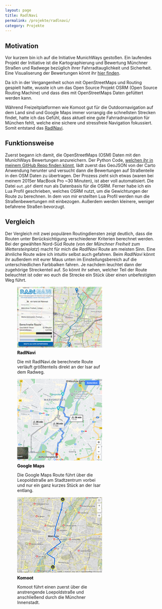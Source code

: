 ```yaml
---
layout: page
title: RadlNavi
permalink: /projekte/radlnavi/
category: Projekte
---
```


## Motivation

Vor kurzem bin ich auf die Initiative MunichWays gestoßen. Ein laufendes Projekt der Initiative ist die Kartographierung und Bewertung Münchner Straßen und Radwege bezüglich ihrer Fahrradtauglichkeit und Sicherheit. Eine Visualiserung der Bewertungen könnt ihr [hier finden](https://usocialmaps.carto.com/builder/dfd7b295-73a7-4dfe-85e6-933dd7fe5787).

Da ich in der Vergangenheit schon mit OpenStreetMaps und Routing gespielt hatte, wusste ich um das Open Source Projekt OSRM (Open Source Routing Machine) und dass dies mit OpenStreetMaps Daten gefüttert werden kann.

Während Freizeitplatformen wie Komoot gut für die Outdoornavigation auf dem Land sind und Google Maps immer vorrangig die schnellsten Strecken findet, hatte ich das Gefühl, dass aktuell eine gute Fahrradnavigation für München fehlt, welche eine sichere und stressfreie Navigation fokussiert. Somit entstand das [RadlNavi](https://www.radlnavi.de).

## Funktionsweise

Zuerst begann ich damit, die OpenStreetMaps (OSM) Daten mit den MunichWays Bewertungen anzureichern. Der Python Code, [welchen ihr in meinem GitHub Repo finden könnt](https://github.com/floschnell/munichways-routing), lädt zuerst das GeoJSON von der Carto Anwendung herunter und versucht dann die Bewertungen auf Straßenteile in den OSM Daten zu übertragen. Der Prozess zieht sich etwas (waren bei meinem 2015er MacBook Pro ~30 Minuten), ist aber voll automatisiert. Die Datei `out.pbf` dient nun als Datenbasis für die OSRM. Ferner habe ich ein Lua Profil geschrieben, welches OSRM nutzt, um die Gewichtungen der Route zu berechnen. In dem von mir erstellten Lua Profil werden nun die Straßenbewertungen mit einbezogen. Außerdem werden kleinere, weniger befahrene Straßen bevorzugt.

## Vergleich

Der Vergleich mit zwei populären Routingdiensten zeigt deutlich, dass die Routen unter Berücksichtigung verschiedener Kriterien berechnet werden. Bei der gewählten Nord-Süd Route (von der *Münchner Freiheit* zum *Wettersteinplatz*) macht für mich die *RadlNavi* Route am meisten Sinn. Eine ähnliche Route wäre ich intuitiv selbst auch gefahren. Beim *RadlNavi* könnt ihr außerdem mit eurer Maus unten im Einstellungsbereich auf die unterschiedlichen Farbbalken fahren. Je nachdem leuchtet dann der zugehörige Streckenteil auf. So könnt ihr sehen, welcher Teil der Route beleuchtet ist oder wo euch die Strecke ein Stück über einen unbefestigten Weg führt.

<div class="catalog" markdown="1">
<p>
<figure style="max-width:280px;">
<img alt="Route berechnet mit RadlNavi" src="/img/radlnavi/route-radlnavi.png" />
<figcaption>
<div style="color: black;font-weight: bold;line-height: 27px;height: 35px;">RadlNavi</div>
Die mit RadlNavi.de berechnete Route verläuft größtenteils direkt an der Isar auf dem Radweg.
</figcaption>
</figure>

<figure style="max-width:280px;">
<img alt="Route berechnet mit Google Maps" src="/img/radlnavi/route-gmaps.png" />
<figcaption>
<div style="color: black;font-weight: bold;line-height: 27px;height: 35px;">Google Maps</div>
Die Google Maps Route führt über die Leopoldstraße am Stadtzentrum vorbei und nur ein ganz kurzes Stück an der Isar entlang.
</figcaption>
</figure>

<figure style="max-width:280px;">
<img alt="Route berechnet mit Komoot" src="/img/radlnavi/route-komoot.png" />
<figcaption>
<div style="color: black;font-weight: bold;line-height: 27px;height: 35px;">Komoot</div>
Komoot führt einen zuerst über die anstrengende Loepoldstraße und anschließend durch die Münchner Innenstadt.
</figcaption>
</figure>
</p>
</div>